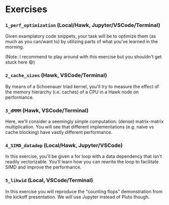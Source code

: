 # Exercises

### `1_perf_optimization` (Local/Hawk, Jupyter/VSCode/Terminal)

Given examplatory code snippets, your task will be to optimize them (as much as you can/want to) by utilizing parts of what you've learned in the morning.

(Note: I recommend to play around with this exercise but you shouldn't get stuck here 😄)

### `2_cache_sizes` (Hawk, VSCode/Terminal)

By means of a Schoenauer triad kernel, you'll try to measure the effect of the memory hierarchy (i.e. caches) of a CPU in a Hawk node on performance.

### `3_dMMM` (Hawk, VSCode/Terminal)

Here, we'll consider a seemingly simple computation: (dense) matrix-matrix multiplication. You will see that different implementations (e.g. naive vs cache blocking) have vastly different performance.

### `4_SIMD_datadep` (Local/Hawk, Jupyter/VSCode)

In this exercise, you'll be given a for loop with a data dependency that isn't readily vectorizable. You'll learn how you can rewrite the loop to facilitate SIMD and improve the performance.

### `5_likwid` (Local, VSCode/Terminal)

In this exercise you will reproduce the "counting flops" demonstration from the kickoff presentation. We will use Jupyter instead of Pluto though.

